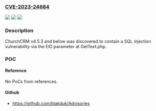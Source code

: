 ### [CVE-2023-24684](https://cve.mitre.org/cgi-bin/cvename.cgi?name=CVE-2023-24684)
![](https://img.shields.io/static/v1?label=Product&message=n%2Fa&color=blue)
![](https://img.shields.io/static/v1?label=Version&message=n%2Fa&color=blue)
![](https://img.shields.io/static/v1?label=Vulnerability&message=n%2Fa&color=brighgreen)

### Description

ChurchCRM v4.5.3 and below was discovered to contain a SQL injection vulnerability via the EID parameter at GetText.php.

### POC

#### Reference
No PoCs from references.

#### Github
- https://github.com/blakduk/Advisories

